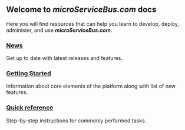 ## Welcome to _**microServiceBus.com**_ docs

Here you will find resources that can help you learn to develop, deploy, administer, and use _**microServiceBus.com**_.

### [News](/wiki/view/1038)
Get up to date with latest releases and features.

### [Getting Started](/wiki/view/1033)
Information about core elements of the platform along with list of new features.

### [Quick reference](/nav/quickReference/README)
Step-by-step instructions for commonly performed tasks.
